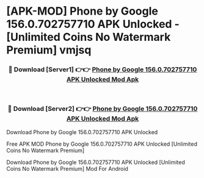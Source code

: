 # [APK-MOD] Phone by Google 156.0.702757710 APK Unlocked - [Unlimited Coins No Watermark Premium] vmjsq



<div align="center">
<h3>🔴 Download [Server1] 👉👉 <a href="https://momento.my/?title=Phone_by_Google_156.0.702757710_APK_Unlocked">Phone by Google 156.0.702757710 APK Unlocked Mod Apk</a></h3><br>

<h3>🔴 Download [Server2] 👉👉 <a href="https://momento.my/?title=Phone_by_Google_156.0.702757710_APK_Unlocked">Phone by Google 156.0.702757710 APK Unlocked Mod Apk</a></h3>
</div>



Download Phone by Google 156.0.702757710 APK Unlocked 

Free APK MOD Phone by Google 156.0.702757710 APK Unlocked [Unlimited Coins No Watermark Premium]

Download Phone by Google 156.0.702757710 APK Unlocked [Unlimited Coins No Watermark Premium] Mod For Android
